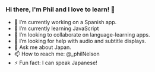 ### Hi there, I'm Phil and I love to learn! 👋

- 🔭 I’m currently working on a Spanish app.
- 🌱 I’m currently learning JavaScript
- 👯 I’m looking to collaborate on language-learning apps.
- 🤔 I’m looking for help with audio and subtitle displays.
- 💬 Ask me about Japan.
- 📫 How to reach me: @_philNelson
- ⚡ Fun fact: I can speak Japanese!

